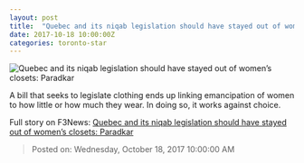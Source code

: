 ```yaml
---
layout: post
title:  "Quebec and its niqab legislation should have stayed out of women’s closets: Paradkar"
date: 2017-10-18 10:00:00Z
categories: toronto-star
---
```


![Quebec and its niqab legislation should have stayed out of women’s closets: Paradkar](https://www.thestar.com/content/dam/thestar/news/gta/2017/10/18/quebec-and-its-niqab-legislation-needs-to-stay-out-of-womens-closets-paradkar/niqab.jpg)

A bill that seeks to legislate clothing ends up linking emancipation of women to how little or how much they wear. In doing so, it works against choice.


Full story on F3News: [Quebec and its niqab legislation should have stayed out of women’s closets: Paradkar](http://www.f3nws.com/n/xaaWE)

> Posted on: Wednesday, October 18, 2017 10:00:00 AM
